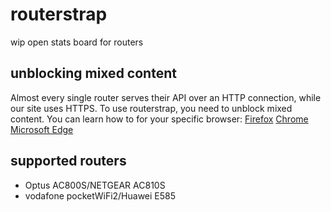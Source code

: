 # routerstrap
wip open stats board for routers

## unblocking mixed content
Almost every single router serves their API over an HTTP connection, while our site uses HTTPS. To use routerstrap, you need to unblock mixed content. You can learn how to for your specific browser: [Firefox](https://support.mozilla.org/en-US/kb/mixed-content-blocking-firefox#w_unblock-mixed-content) [Chrome](https://stackoverflow.com/questions/18321032/how-to-get-chrome-to-allow-mixed-content#:~:text=Steps%20as%20of%20Chrome%20v91%20(6/17/2021)%3A) [Microsoft Edge](https://www.bu.edu/tech/support/browsers/display-mixed-content/windows/#:~:text=Google%20Chrome-,Microsoft%20Edge,-Open%20the%20Edge)

## supported routers
- Optus AC800S/NETGEAR AC810S
- vodafone pocketWiFi2/Huawei E585
